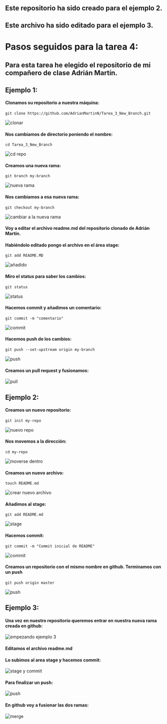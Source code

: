 
## Este repositorio ha sido creado para el ejemplo 2.

## Este archivo ha sido editado para el ejemplo 3.

# Pasos seguidos para la tarea 4:

## Para esta tarea he elegido el repositorio de mi compañero de clase Adrián Martín.

## Ejemplo 1:

#### Clonamos su repositorio a nuestra máquina: 
`git clone https://github.com/AdrianMartinN/Tarea_3_New_Branch.git`

![clonar](https://user-images.githubusercontent.com/91874629/153830335-746b717f-57c0-4c02-9212-cf816ce57916.png)

#### Nos cambiamos de directorio poniendo el nombre:
`cd Tarea_3_New_Branch`

![cd repo](https://user-images.githubusercontent.com/91874629/153830661-b5f311e5-0347-4294-8451-56597150edb7.png)

#### Creamos una nueva rama:
`git branch my-branch`

![nueva rama](https://user-images.githubusercontent.com/91874629/153830817-01c8148b-701e-49d1-b8b0-3a9e88cc2701.png)

#### Nos cambiamos a esa nueva rama:
`git checkout my-branch`

![cambiar a la nueva rama](https://user-images.githubusercontent.com/91874629/153830968-545d70de-1660-4051-b174-fe3353674562.png)

#### Voy a editar el archivo readme.md del repositorio clonado de Adrián Martín.

#### Habiéndolo editado pongo el archivo en el área stage:
`git add README.MD`

![añadido](https://user-images.githubusercontent.com/91874629/153832119-03eca183-919f-4316-a307-2156d9547ad6.png)

#### Miro el status para saber los cambios:
`git status `

![status](https://user-images.githubusercontent.com/91874629/153832364-1f3a2776-af0a-41ec-8e40-e413aeb35e62.png)

#### Hacemos commit y añadimos un comentario:
`git commit -m "comentario"`

![commit](https://user-images.githubusercontent.com/91874629/153832546-8356be58-1df0-4a0c-8015-8ab49d91eecc.png)

#### Hacemos push de los cambios:
`git push --set-upstream origin my-branch`

![push](https://user-images.githubusercontent.com/91874629/153834321-c3836c71-5327-45fc-a3b8-9c5ecfb34d42.png)


#### Creamos un pull request y fusionamos:
![pull](https://user-images.githubusercontent.com/91874629/153835308-05072d25-f0fb-4fe4-a356-e82a63a6dc37.png)


## Ejemplo 2:

#### Creamos un nuevo repositorio:
`git init my-repo`

![nuevo repo](https://user-images.githubusercontent.com/91874629/153836879-476e1157-01fa-4ff7-bd42-6d46ec06fa3c.png)

#### Nos movemos a la dirección:
`cd my-repo`

![moverse dentro](https://user-images.githubusercontent.com/91874629/153837038-6c800624-9267-489c-aa26-539597a76f3b.png)


#### Creamos un nuevo archivo:
`touch README.md`

![crear nuevo archivo](https://user-images.githubusercontent.com/91874629/153837398-fe49a1c6-a0e9-45ef-9a71-afa0efacc0d5.png)


#### Añadimos al stage:
`git add README.md`

![stage](https://user-images.githubusercontent.com/91874629/153837894-d5690db6-9d77-4707-8c7d-bcae38476cab.png)

#### Hacemos commit:
`git commit -m "Commit inicial de README"`

![commit](https://user-images.githubusercontent.com/91874629/153838204-ff97e3c3-527e-420e-9574-0e4541c00a92.png)


#### Creamos un repositorio con el mismo nombre en github. Terminamos con un push
`git push origin master`

![push](https://user-images.githubusercontent.com/91874629/153840539-06fbba7d-d08c-44b7-9289-a1a5ede81a57.png)


## Ejemplo 3:

#### Una vez en nuestro repositorio queremos entrar en nuestra nueva rama creada en github:

![empezando ejemplo 3](https://user-images.githubusercontent.com/91874629/153848139-d4a6a30e-cd7f-4af2-81b7-e4f1bd77e724.png)

#### Editamos el archivo readme.md

#### Lo subimos al area stage y hacemos commit:

![stage y commit](https://user-images.githubusercontent.com/91874629/153849153-5ef9fcb0-2cff-4d71-be71-2860c9ad07d7.png)

#### Para finalizar un push:

![push](https://user-images.githubusercontent.com/91874629/153849225-3d5d47d7-56be-408e-b67c-7425cd214d40.png)

#### En github voy a fusionar las dos ramas: 

![merge](https://user-images.githubusercontent.com/91874629/153849389-3736f131-1eac-4314-abb3-2e7562dc6091.png)
